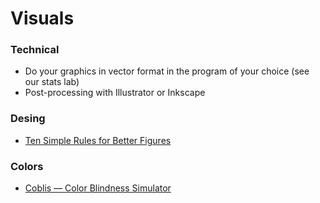 # Visuals


### Technical 


* Do your graphics in vector format in the program of your choice (see our stats lab)
* Post-processing with Illustrator or Inkscape


### Desing


* [Ten Simple Rules for Better Figures](http://journals.plos.org/ploscompbiol/article?id=10.1371/journal.pcbi.1003833)


### Colors 

* [Coblis — Color Blindness Simulator](http://www.color-blindness.com/coblis-color-blindness-simulator/)



